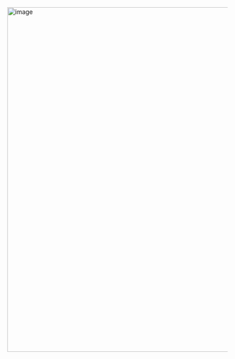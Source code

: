 <img width="788" alt="image" src="https://github.com/user-attachments/assets/0a2da4b4-538c-4334-8238-49cc4f119c84" />
